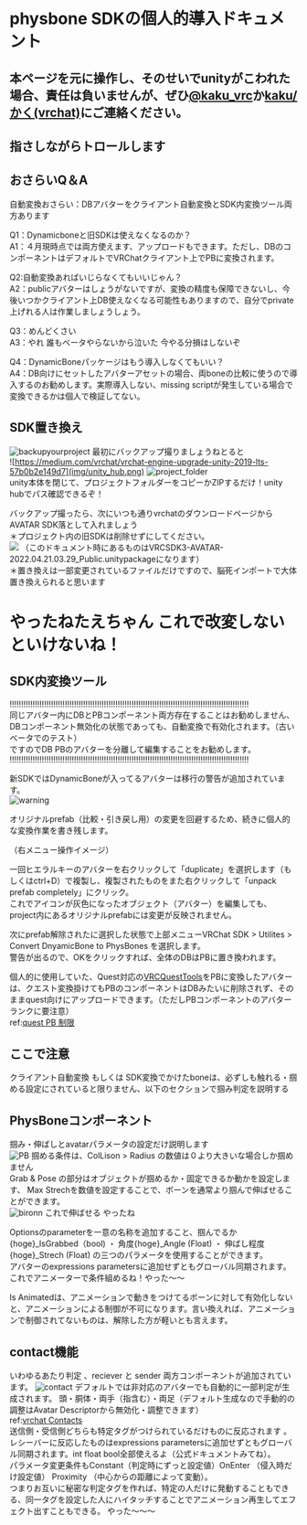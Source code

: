 # physbone SDKの個人的導入ドキュメント

## 本ページを元に操作し、そのせいでunityがこわれた場合、責任は負いませんが、ぜひ[@kaku_vrc](https://twitter.com/kaku_vrc)か[kaku/かく(vrchat)](https://vrchat.com/home/user/usr_509b0b5d-cd03-4463-9320-b6e87e66d4ac)にご連絡ください。   
## 指さしながらトロールします

## おさらいQ＆A
自動変換おさらい：DBアバターをクライアント自動変換とSDK内変換ツール両方あります

Q1：Dynamicboneと旧SDKは使えなくなるのか？  
A1：４月現時点では両方使えます、アップロードもできます。ただし、DBのコンポーネントはデフォルトでVRChatクライアント上でPBに変換されます。  
  
Q2:自動変換あればいじらなくてもいいじゃん？  
A2：publicアバターはしょうがないですが、変換の精度も保障できないし、今後いつかクライアント上DB使えなくなる可能性もありますので、自分でprivate上げれる人は作業しましょうしょう。

Q3：めんどくさい  
A3：やれ 誰もベータやらないから泣いた 今やる分損はしないぞ

Q4：DynamicBoneパッケージはもう導入しなくてもいい？  
A4：DB向けにセットしたアバターアセットの場合、両boneの比較に使うので導入するのお勧めします。実際導入しない、missing scriptが発生している場合で変換できるかは個人で検証してない。

## SDK置き換え
![backupyourproject](img/1_lVUIBB_xouqRwhgnBU0ZVw.png)
最初にバックアップ撮りましょうねとると  
![https://medium.com/vrchat/vrchat-engine-upgrade-unity-2019-lts-57b0b2e149d7](img/unity_hub.png)
![project_folder](img/unity_project.png)  
unity本体を閉じて、プロジェクトフォルダーをコピーかZIPするだけ！unity hubでパス確認できるぞ！  

バックアップ撮ったら、次にいつも通りvrchatのダウンロードページからAVATAR SDK落として入れましょう  
＊プロジェクト内の旧SDKは削除せずにしてください。  
![](img/sdk_download.png)
（このドキュメント時にあるものはVRCSDK3-AVATAR-2022.04.21.03.29_Public.unitypackageになります）  
＊置き換えは一部変更されているファイルだけですので、脳死インポートで大体置き換えられると思います

# やったねたえちゃん これで改変しないといけないね！

## SDK内変換ツール

!!!!!!!!!!!!!!!!!!!!!!!!!!!!!!!!!!!!!!!!!!!!!!!!!!!!!!!!!!!!!!!!!!!!!!!!!!!!!!!!!!!!!!!!!!!!!!!!!!!!!!!!  
同じアバター内にDBとPBコンポーネント両方存在することはお勧めしません、DBコンポーネント無効化の状態であっても、自動変換で有効化されます。（古いベータでのテスト）  
ですのでDB PBのアバターを分離して編集することをお勧めします。
!!!!!!!!!!!!!!!!!!!!!!!!!!!!!!!!!!!!!!!!!!!!!!!!!!!!!!!!!!!!!!!!!!!!!!!!!!!!!!!!!!!!!!!!!!!!!!!!!!!!!!!!


新SDKではDynamicBoneが入ってるアバターは移行の警告が追加されています。  
![warning](img/db_default.png)

オリジナルprefab（比較・引き戻し用）の変更を回避するため、続きに個人的な変換作業を書き残します。

（右メニュー操作イメージ）

一回ヒエラルキーのアバターを右クリックして「duplicate」を選択します（もしくはctrl+D）で複製し、複製されたものをまた右クリックして「unpack prefab completely」にクリック。  
これでアイコンが灰色になったオブジェクト（アバター）を編集しても、project内にあるオリジナルprefabには変更が反映されません。  
  
次にprefab解除されたに選択した状態で上部メニューVRChat SDK > Utilites > Convert DnyamicBone to PhysBones を選択します。  
警告が出るので、OKをクリックすれば、全体のDBはPBに置き換われます。

個人的に使用していた、Quest対応の[VRCQuestTools](https://booth.pm/ja/items/2436054)をPBに変換したアバターは、クエスト変換掛けてもPBのコンポーネントはDBみたいに削除されず、そのままquest向けにアップロードできます。（ただしPBコンポーネントのアバターランクに要注意）  
ref:[quest PB 制限](https://twitter.com/rapt_vrc/status/1516998812401037312?s=21&t=Udqwy0K_p3xsod2VdPEaMA)

## ここで注意
クライアント自動変換 もしくは SDK変換でかけたboneは、必ずしも触れる・掴める設定にされていると限りません、以下のセクションで掴み判定を説明する  
## PhysBoneコンポーネント
掴み・伸ばしとavatarパラメータの設定だけ説明します  
![PB](img/PB.png)
掴める条件は、ColLison > Radius の数値は０より大きいな場合しか掴めません  
Grab & Pose の部分はオブジェクトが掴めるか・固定できるか動かを設定します、 Max Strechを数値を設定することで、ボーンを通常より掴んで伸ばせることができます。    
![bironn](img/biron.png)
これで伸ばせる やったね
  
Optionsのparameterを一意の名称を追加すること、掴んでるか{hoge}_IsGrabbed（bool) ・ 角度{hoge}_Angle (Float) ・ 伸ばし程度 {hoge}_Strech (Float) の三つのパラメータを使用することができます。  
アバターのexpressions parametersに追加せずともグローバル同期されます。これでアニメーターで条件組めるね！やった～～

Is Animatedは、アニメーションで動きをつけてるボーンに対して有効化しないと、アニメーションによる制御が不可になります。言い換えれば、アニメーションで制御されてないものは、解除した方が軽いとも言えます。

## contact機能
いわゆるあたり判定 、reciever と sender 両方コンポーネントが追加されています。
![contact](img/contact.png)
デフォルトでは非対応のアバターでも自動的に一部判定が生成されます。
頭・胴体・両手（指含む）・両足（デフォルト生成なので手動的の調整はAvatar Descriptorから無効化・調整できます）    
ref:[vrchat Contacts](https://docs.vrchat.com/docs/contacts)  
送信側・受信側どちらも特定タグがつけられているだけものに反応されます
。
レシーバーに反応したものはexpressions parametersに追加せずともグローバル同期されます。int float bool全部使えるよ（公式ドキュメントみてね）。  
パラメータ変更条件もConstant（判定時にずっと設定値）OnEnter （侵入時だけ設定値） Proximity （中心からの距離によって変動）。  
つまりお互いに秘密な判定タグを作れば、特定の人だけに発動することもできる、同一タグを設定した人にハイタッチすることでアニメーション再生してエフェクト出すこともできる。 やった～～～  

